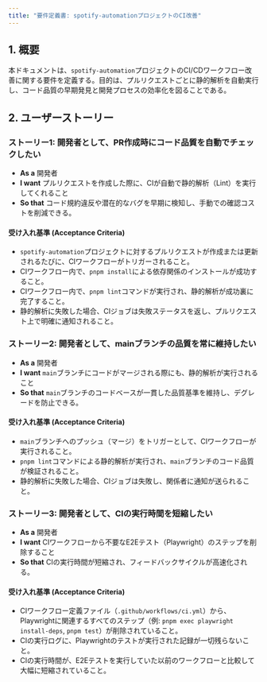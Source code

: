 ```yaml
---
title: "要件定義書: spotify-automationプロジェクトのCI改善"
---
```


## 1. 概要

本ドキュメントは、`spotify-automation`プロジェクトのCI/CDワークフロー改善に関する要件を定義する。目的は、プルリクエストごとに静的解析を自動実行し、コード品質の早期発見と開発プロセスの効率化を図ることである。

## 2. ユーザーストーリー

### ストーリー1: 開発者として、PR作成時にコード品質を自動でチェックしたい

- **As a** 開発者
- **I want** プルリクエストを作成した際に、CIが自動で静的解析（Lint）を実行してくれること
- **So that** コード規約違反や潜在的なバグを早期に検知し、手動での確認コストを削減できる。

#### 受け入れ基準 (Acceptance Criteria)

- `spotify-automation`プロジェクトに対するプルリクエストが作成または更新されるたびに、CIワークフローがトリガーされること。
- CIワークフロー内で、`pnpm install`による依存関係のインストールが成功すること。
- CIワークフロー内で、`pnpm lint`コマンドが実行され、静的解析が成功裏に完了すること。
- 静的解析に失敗した場合、CIジョブは失敗ステータスを返し、プルリクエスト上で明確に通知されること。

### ストーリー2: 開発者として、mainブランチの品質を常に維持したい

- **As a** 開発者
- **I want** `main`ブランチにコードがマージされる際にも、静的解析が実行されること
- **So that** `main`ブランチのコードベースが一貫した品質基準を維持し、デグレードを防止できる。

#### 受け入れ基準 (Acceptance Criteria)

- `main`ブランチへのプッシュ（マージ）をトリガーとして、CIワークフローが実行されること。
- `pnpm lint`コマンドによる静的解析が実行され、`main`ブランチのコード品質が検証されること。
- 静的解析に失敗した場合、CIジョブは失敗し、関係者に通知が送られること。

### ストーリー3: 開発者として、CIの実行時間を短縮したい

- **As a** 開発者
- **I want** CIワークフローから不要なE2Eテスト（Playwright）のステップを削除すること
- **So that** CIの実行時間が短縮され、フィードバックサイクルが高速化される。

#### 受け入れ基準 (Acceptance Criteria)

- CIワークフロー定義ファイル（`.github/workflows/ci.yml`）から、Playwrightに関連するすべてのステップ（例: `pnpm exec playwright install-deps`, `pnpm test`）が削除されていること。
- CIの実行ログに、Playwrightのテストが実行された記録が一切残らないこと。
- CIの実行時間が、E2Eテストを実行していた以前のワークフローと比較して大幅に短縮されていること。
